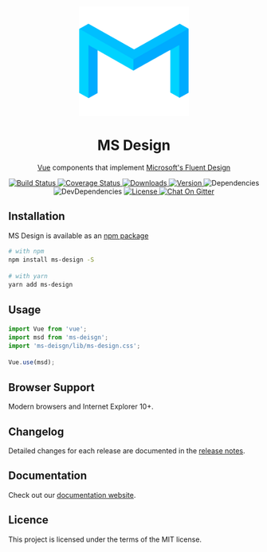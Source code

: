 <p align="center" style="text-align:center;">
    <a href="https://ms-design.github.io/">
        <img width="220" src="../../public/logo.png">
    </a>
</p>

<h1 align="center" style="text-align:center;">MS Design</h1>

<p align="center" style="text-align:center;">
    <a href="https://vuejs.org/">Vue</a> components that implement <a href="https://fluent.microsoft.com/">Microsoft's Fluent Design</a>
</p>

<p align="center" style="text-align:center;">
    <a href="https://travis-ci.com/ms-design/ms-design">
        <img src="https://img.shields.io/travis/com/ms-design/ms-design.svg?style=flat-square" alt="Build Status">
    </a>
    <a href="https://codecov.io/gh/ms-design/ms-design">
        <img src="https://img.shields.io/codecov/c/github/ms-design/ms-design.svg?style=flat-square" alt="Coverage Status">
    </a>
    <a href="https://npmcharts.com/compare/ms-design?minimal=true">
        <img src="https://img.shields.io/npm/dt/ms-design.svg?style=flat-square" alt="Downloads">
    </a>
    <a href="https://www.npmjs.com/package/ms-design">
        <img src="https://img.shields.io/npm/v/ms-design.svg?style=flat-square" alt="Version">
    </a>
    <a>
        <img src="https://img.shields.io/david/ms-design/ms-design.svg?style=flat-square" alt="Dependencies">
    </a>
    <a>
        <img src="https://img.shields.io/david/dev/ms-design/ms-design.svg?style=flat-square" alt="DevDependencies">
    </a>
    <a href="https://www.npmjs.com/package/ms-design">
        <img src="https://img.shields.io/npm/l/ms-design.svg?style=flat-square" alt="License">
    </a>
    <a href="https://gitter.im/ms-design/ms-design">
        <img src="https://img.shields.io/gitter/room/ms-design/ms-design.svg?style=flat-square" alt="Chat On Gitter">
    </a>
</p>

## Installation

MS Design is available as an [npm package](https://www.npmjs.com/package/ms-design)

```bash
# with npm
npm install ms-design -S

# with yarn
yarn add ms-design
```

## Usage

```javascript
import Vue from 'vue';
import msd from 'ms-deisgn';
import 'ms-deisgn/lib/ms-design.css';

Vue.use(msd);
```

## Browser Support

Modern browsers and Internet Explorer 10+.

## Changelog

Detailed changes for each release are documented in the [release notes](https://github.com/ms-design/ms-design/releases).

## Documentation

Check out our [documentation website](https://ms-design.github.io/).

## Licence

This project is licensed under the terms of the MIT license.